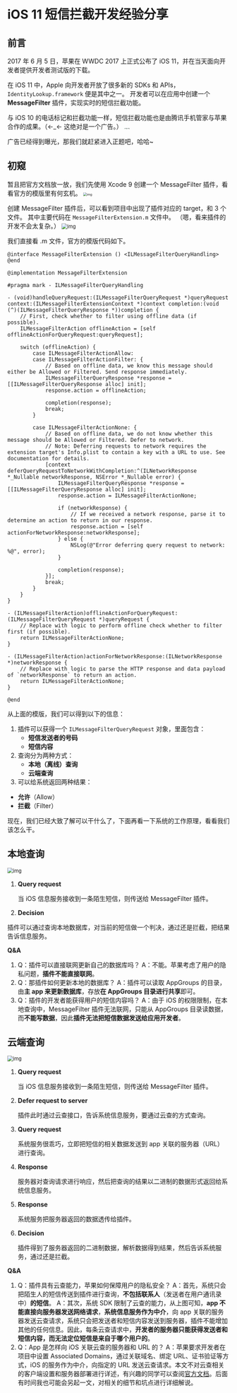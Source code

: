 # iOS 11 短信拦截开发经验分享



## 前言

2017 年 6 月 5 日，苹果在 WWDC 2017 上正式公布了 iOS 11，并在当天面向开发者提供开发者测试版的下载。

在 iOS 11 中，Apple 向开发者开放了很多新的 SDKs 和 APIs，`IdentityLookup.framework` 便是其中之一。
开发者可以在应用中创建一个 **MessageFilter** 插件，实现实时的短信拦截功能。

与 iOS 10 的电话标记和拦截功能一样，短信拦截功能也是由腾讯手机管家与苹果合作的成果。（←_← 这绝对是一个广告。）
<img src="https://klaudz.me/articles/images/2017-12-08/01.png" alt="img" style="zoom:15%;" /><img src="https://klaudz.me/articles/images/2017-12-08/02.png" alt="img" style="zoom:15%;" />

广告已经得到曝光，那我们就赶紧进入正题吧，哈哈~



## 初窥

暂且把官方文档放一放，我们先使用 Xcode 9 创建一个 MessageFilter 插件，看看官方的模版里有何玄机。
<img src="https://klaudz.me/articles/images/2017-12-08/03.png" alt="img" style="zoom:50%;" />

创建 MessageFilter 插件后，可以看到项目中出现了插件对应的 target，和 3 个文件。
其中主要代码在 `MessageFilterExtension.m` 文件中。
（嗯，看来插件的开发不会太复杂。）
<img src="https://klaudz.me/articles/images/2017-12-08/04.png" alt="img" style="zoom:80%;" />

我们直接看 .m 文件，官方的模版代码如下。
```objc
@interface MessageFilterExtension () <ILMessageFilterQueryHandling>
@end

@implementation MessageFilterExtension

#pragma mark - ILMessageFilterQueryHandling

- (void)handleQueryRequest:(ILMessageFilterQueryRequest *)queryRequest context:(ILMessageFilterExtensionContext *)context completion:(void (^)(ILMessageFilterQueryResponse *))completion {
    // First, check whether to filter using offline data (if possible).
    ILMessageFilterAction offlineAction = [self offlineActionForQueryRequest:queryRequest];
    
    switch (offlineAction) {
        case ILMessageFilterActionAllow:
        case ILMessageFilterActionFilter: {
            // Based on offline data, we know this message should either be Allowed or Filtered. Send response immediately.
            ILMessageFilterQueryResponse *response = [[ILMessageFilterQueryResponse alloc] init];
            response.action = offlineAction;
            
            completion(response);
            break;
        }
            
        case ILMessageFilterActionNone: {
            // Based on offline data, we do not know whether this message should be Allowed or Filtered. Defer to network.
            // Note: Deferring requests to network requires the extension target's Info.plist to contain a key with a URL to use. See documentation for details.
            [context deferQueryRequestToNetworkWithCompletion:^(ILNetworkResponse *_Nullable networkResponse, NSError *_Nullable error) {
                ILMessageFilterQueryResponse *response = [[ILMessageFilterQueryResponse alloc] init];
                response.action = ILMessageFilterActionNone;
                
                if (networkResponse) {
                    // If we received a network response, parse it to determine an action to return in our response.
                    response.action = [self actionForNetworkResponse:networkResponse];
                } else {
                    NSLog(@"Error deferring query request to network: %@", error);
                }
                
                completion(response);
            }];
            break;
        }
    }
}

- (ILMessageFilterAction)offlineActionForQueryRequest:(ILMessageFilterQueryRequest *)queryRequest {
    // Replace with logic to perform offline check whether to filter first (if possible).
    return ILMessageFilterActionNone;
}

- (ILMessageFilterAction)actionForNetworkResponse:(ILNetworkResponse *)networkResponse {
    // Replace with logic to parse the HTTP response and data payload of `networkResponse` to return an action.
    return ILMessageFilterActionNone;
}

@end
```

从上面的模版，我们可以得到以下的信息：

1. 插件可以获得一个 `ILMessageFilterQueryRequest` 对象，里面包含：
   - **短信发送者的号码**
   - **短信内容**
2. 查询分为两种方式：
   - **本地（离线）查询**
   - **云端查询**
3.  可以给系统返回两种结果：
   - **允许**（Allow）
   - **拦截**（Filter）

现在，我们已经大致了解可以干什么了，下面再看一下系统的工作原理，看看我们该怎么干。



## 本地查询


<img src="https://klaudz.me/articles/images/2017-12-08/06.png" alt="img" style="zoom:80%;" />

1. **Query request**

   当 iOS 信息服务接收到一条陌生短信，则传送给 MessageFilter 插件。

2. **Decision**

  插件可以通过查询本地数据库，对当前的短信做一个判决，通过还是拦截，把结果告诉信息服务。

**Q&A**

1. Q：插件可以直接联网更新自己的数据库吗？
   A：不能。苹果考虑了用户的隐私问题，**插件不能直接联网**。
2. Q：那插件如何更新本地的数据库？
   A：插件可以读取 AppGroups 的目录，由**主 app 来更新数据库**，存放**在 AppGroups 目录进行共享**即可。
3. Q：插件的开发者能获得用户的短信内容吗？
   A：由于 iOS 的权限限制，在本地查询中，MessageFilter 插件无法联网，只能从 AppGroups 目录读数据，而**不能写数据**，因此**插件无法把短信数据发送给应用开发者**。



## 云端查询


<img src="https://klaudz.me/articles/images/2017-12-08/07.png" alt="img" style="zoom:80%;" />

1. **Query request**

   当 iOS 信息服务接收到一条陌生短信，则传送给 MessageFilter 插件。

2. **Defer request to server**

   插件此时通过云查接口，告诉系统信息服务，要通过云查的方式查询。

3. **Query request**

   系统服务很乖巧，立即把短信的相关数据发送到 app 关联的服务器（URL）进行查询。

4. **Response**

   服务器对查询请求进行响应，然后把查询的结果以二进制的数据形式返回给系统信息服务。

5. **Response**

   系统服务把服务器返回的数据透传给插件。

6. **Decision**

   插件得到了服务器返回的二进制数据，解析数据得到结果，然后告诉系统服务，通过还是拦截。

**Q&A**

1. Q：插件具有云查能力，苹果如何保障用户的隐私安全？
   A：首先，系统只会把陌生人的短信传送到插件进行查询，**不包括联系人**（发送者在用户通讯录中）**的短信**。
   A：其次，系统 SDK 限制了云查的能力，从上图可知，**app 不能直接向服务器发送网络请求**，**系统信息服务作为中介**，向 app 关联的服务器发送云查请求，系统只会把发送者和短信内容发送到服务器，插件不能增加其他的任何信息。因此，每条云查请求中，**开发者的服务器只能获得发送者和短信内容，而无法定位短信是来自于哪个用户的**。
2. Q：App 是怎样向 iOS 关联云查的服务器和 URL 的？
   A：苹果要求开发者在项目中设置 Associated Domains，通过关联域名、绑定 URL、证书验证等方式，iOS 的服务作为中介，向指定的 URL 发送云查请求。本文不对云查相关的客户端设置和服务器部署进行详述，有兴趣的同学可以查阅[官方文档](https://developer.apple.com/documentation/identitylookup/creating_a_message_filter_app_extension)。后面有时间我也可能会另起一文，对相关的细节和坑点进行详细解说。